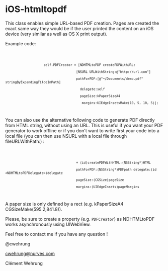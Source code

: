 iOS-htmltopdf
=============

This class enables simple URL-based PDF creation. Pages are created the exact same way they would be if the user printed the content on an iOS device (very similar as well as OS X print output).

Example code:

<code> 

                        self.PDFCreator = [NDHTMLtoPDF createPDFWithURL:

                                         [NSURL URLWithString:@"http://url.com"]

                                         pathForPDF:[@"~/Documents/demo.pdf" stringByExpandingTildeInPath]
                                         
                                           delegate:self
                                           
                                           pageSize:kPaperSizeA4
                                           
                                            margins:UIEdgeInsetsMake(10, 5, 10, 5)];
</code>

You can also use the alternative following code to generate PDF directly from HTML string, without using an URL. This is useful if you want your PDF generator to work offline or if you don't want to write first your code into a local file (you can then use NSURL with a local file through fileURLWithPath:) :

<code>

                                         + (id)createPDFWithHTML:(NSString*)HTML 

                                         pathForPDF:(NSString*)PDFpath delegate:(id <NDHTMLtoPDFDelegate>)delegate

                                         pageSize:(CGSize)pageSize
               
                                         margins:(UIEdgeInsets)pageMargins
</code>

A paper size is only defined by a rect (e.g. kPaperSizeA4 CGSizeMake(595.2,841.8)).

Please, be sure to create a property (e.g. `PDFCreator`) as NDHTMLtoPDF works asynchronously using UIWebView.

Feel free to contact me if you have any question !

@cwehrung

cwehrung@nurves.com

Clément Wehrung
